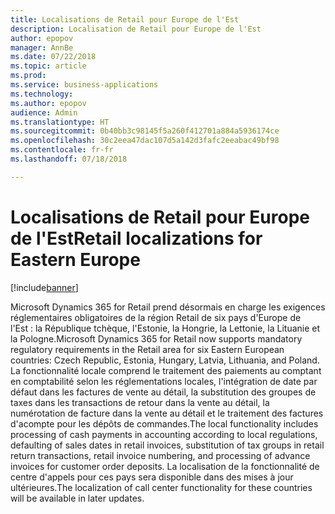 ```yaml
---
title: Localisations de Retail pour Europe de l'Est
description: Localisation de Retail pour Europe de l'Est
author: epopov
manager: AnnBe
ms.date: 07/22/2018
ms.topic: article
ms.prod: 
ms.service: business-applications
ms.technology: 
ms.author: epopov
audience: Admin
ms.translationtype: HT
ms.sourcegitcommit: 0b40bb3c98145f5a260f412701a884a5936174ce
ms.openlocfilehash: 30c2eea47dac107d5a142d3fafc2eeabac49bf98
ms.contentlocale: fr-fr
ms.lasthandoff: 07/18/2018

---
```

#  <a name="retail-localizations-for-eastern-europe"></a><span data-ttu-id="65dd6-103">Localisations de Retail pour Europe de l'Est</span><span class="sxs-lookup"><span data-stu-id="65dd6-103">Retail localizations for Eastern Europe</span></span>

[!include[banner](../../includes/banner.md)]


<span data-ttu-id="65dd6-104">Microsoft Dynamics 365 for Retail prend désormais en charge les exigences réglementaires obligatoires de la région Retail de six pays d'Europe de l'Est : la République tchèque, l'Estonie, la Hongrie, la Lettonie, la Lituanie et la Pologne.</span><span class="sxs-lookup"><span data-stu-id="65dd6-104">Microsoft Dynamics 365 for Retail now supports mandatory regulatory requirements in the Retail area for six Eastern European countries: Czech Republic, Estonia, Hungary, Latvia, Lithuania, and Poland.</span></span> <span data-ttu-id="65dd6-105">La fonctionnalité locale comprend le traitement des paiements au comptant en comptabilité selon les réglementations locales, l'intégration de date par défaut dans les factures de vente au détail, la substitution des groupes de taxes dans les transactions de retour dans la vente au détail, la numérotation de facture dans la vente au détail et le traitement des factures d'acompte pour les dépôts de commandes.</span><span class="sxs-lookup"><span data-stu-id="65dd6-105">The local functionality includes processing of cash payments in accounting according to local regulations, defaulting of sales dates in retail invoices, substitution of tax groups in retail return transactions, retail invoice numbering, and processing of advance invoices for customer order deposits.</span></span> <span data-ttu-id="65dd6-106">La localisation de la fonctionnalité de centre d'appels pour ces pays sera disponible dans des mises à jour ultérieures.</span><span class="sxs-lookup"><span data-stu-id="65dd6-106">The localization of call center functionality for these countries will be available in later updates.</span></span> 


